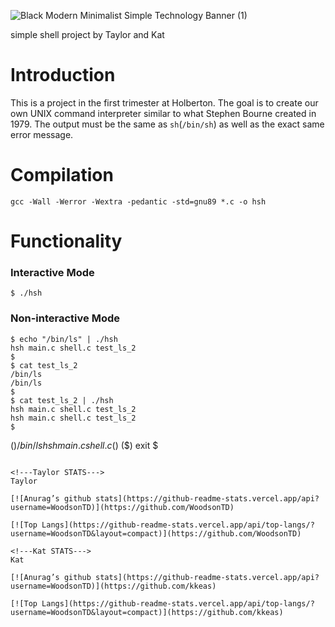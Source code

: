 <!---Banner--->

![Black Modern Minimalist Simple Technology Banner (1)](https://user-images.githubusercontent.com/108370739/206234535-74f666cc-1884-4512-bc07-02addfff7e32.png)

simple shell project by Taylor and Kat
# Introduction

This is a project in the first trimester at Holberton. The goal is to create our own UNIX command interpreter similar to what Stephen Bourne created in 1979. The output must be the same as `sh`(`/bin/sh`) as well as the exact same error message.

# Compilation

`gcc -Wall -Werror -Wextra -pedantic -std=gnu89 *.c -o hsh
`

# Functionality
### Interactive Mode
```
$ ./hsh
```
### Non-interactive Mode
```
$ echo "/bin/ls" | ./hsh
hsh main.c shell.c test_ls_2
$
$ cat test_ls_2
/bin/ls
/bin/ls
$
$ cat test_ls_2 | ./hsh
hsh main.c shell.c test_ls_2
hsh main.c shell.c test_ls_2
$
```
($) /bin/ls
hsh main.c shell.c
($)
($) exit
$
```

<!---Taylor STATS--->
Taylor

[![Anurag’s github stats](https://github-readme-stats.vercel.app/api?username=WoodsonTD)](https://github.com/WoodsonTD)

[![Top Langs](https://github-readme-stats.vercel.app/api/top-langs/?username=WoodsonTD&layout=compact)](https://github.com/WoodsonTD)

<!---Kat STATS--->
Kat

[![Anurag’s github stats](https://github-readme-stats.vercel.app/api?username=WoodsonTD)](https://github.com/kkeas)

[![Top Langs](https://github-readme-stats.vercel.app/api/top-langs/?username=WoodsonTD&layout=compact)](https://github.com/kkeas)
